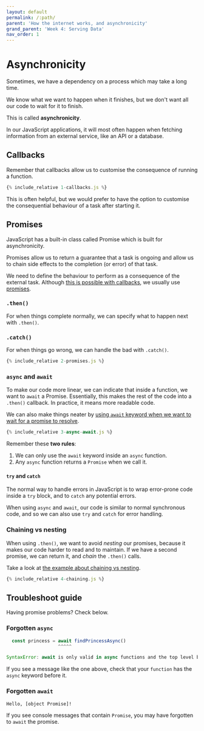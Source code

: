 ```yaml
---
layout: default
permalink: /:path/
parent: 'How the internet works, and asynchronicity'
grand_parent: 'Week 4: Serving Data'
nav_order: 1
---
```


# Asynchronicity

Sometimes, we have a dependency on a process which may take a long time.

We know what we want to happen when it finishes, but we don't want all our code to wait for it to finish.

This is called **asynchronicity**.

In our JavaScript applications, it will most often happen when fetching information from an external service, like an API or a database.

## Callbacks

Remember that callbacks allow us to customise the consequence of running a function.

```js
{% include_relative 1-callbacks.js %}
```

This is often helpful, but we would prefer to have the option to customise the consequential behaviour of a task after starting it.

## Promises

JavaScript has a built-in class called Promise which is built for asynchronicity.

Promises allow us to return a guarantee that a task is ongoing and allow us to chain side effects to the completion (or error) of that task.

We need to define the behaviour to perform as a consequence of the external task.
Although [this is possible with callbacks](./1-callbacks.js), we usually use [promises](./2-promises.js).

### `.then()`

For when things complete normally, we can specify what to happen next with `.then()`.

### `.catch()`

For when things go wrong, we can handle the bad with `.catch()`.

```js
{% include_relative 2-promises.js %}
```

### `async` and `await`

To make our code more linear, we can indicate that inside a function, we want to `await` a Promise.
Essentially, this makes the rest of the code into a `.then()` callback.
In practice, it means more readable code.

We can also make things neater by [using `await` keyword when we want to wait for a promise to resolve](./3-async-await.js).

```js
{% include_relative 3-async-await.js %}
```

Remember these **two rules**:

1. We can only use the `await` keyword inside an `async` function.
2. Any `async` function returns a `Promise` when we call it.

#### `try` and `catch`

The normal way to handle errors in JavaScript is to wrap error-prone code inside a `try` block, and to `catch` any potential errors.

When using `async` and `await`, our code is similar to normal synchronous code, and so we can also use `try` and `catch` for error handling.

### Chaining vs nesting

When using `.then()`, we want to avoid _nesting_ our promises, because it makes our code harder to read and to maintain. If we have a second promise, we can return it, and _chain_ the `.then()` calls.

Take a look at [the example about chaining vs nesting](./4-chaining.js).

```js
{% include_relative 4-chaining.js %}
```

## Troubleshoot guide

Having promise problems? Check below.

### Forgotten `async`

```js
  const princess = await findPrincessAsync()
                   ^^^^^

SyntaxError: await is only valid in async functions and the top level bodies of modules
```

If you see a message like the one above, check that your `function` has the `async` keyword before it.

### Forgotten `await`

```
Hello, [object Promise]!
```

If you see console messages that contain `Promise`, you may have forgotten to `await` the promise.
